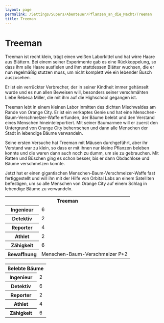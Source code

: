 ```yaml
---
layout: page
permalink: /Settings/Supers/Abenteuer/Pflanzen_an_die_Macht/Treeman
title: Treeman
---
```


# Treeman

Treeman ist recht klein, trägt einen weißen Laborkittel und hat wirre Haare aus Blättern. Bei einem seiner Experimente gab es eine Rückkoppelung, so dass ihm alle Haare ausfielen und ihm stattdessen Blätter wuchsen, die er nun regelmäßig stutzen muss, um nicht komplett wie ein lebender Busch auszusehen.

Er ist ein verrückter Verbrecher, der in seiner Kindheit immer gehänselt wurde und es nun allen Beweisen will, besonders seiner verschmähten Liebe Rebeca Miller, die mit ihm auf die Highschool gegangen ist.

Treeman lebt in einem kleinen Labor inmitten des dichten Mischwaldes am Rande von Orange City. Er ist ein verkaptes Genie und hat eine Menschen-Baum-Verschmelzer-Waffe erfunden, der Bäume belebt und den Verstand eines Menschen hineinteleportiert. Mit seiner Baumarmee will er zuerst den Untergrund von Orange City beherrschen und dann alle Menschen der Stadt in lebendige Bäume verwandeln.

Seine ersten Versuche hat Treeman mit Mäusen durchgeführt, aber ihr Verstand war zu klein, so dass er mit ihnen nur kleine Pflanzen beleben konnte und die waren dann auch noch zu dumm, um sie zu gebrauchen. Mit Ratten und Büschen ging es schon besser, bis er dann Obdachlose und Bäume verschmelzen konnte.

Jetzt hat er einen gigantischen Menschen-Baum-Verschmelzer-Waffe fast fertiggestellt und will ihn mit der Hilfe von Orbital Labs an einem Satelliten befestigen, um so alle Menschen von Orange City auf einem Schlag in lebendige Bäume zu verwandeln.

<table>
<tbody>
<tr><th colspan="2">Treeman</th></tr>
<tr><th>Ingenieur</th><td>6</td></tr>
<tr><th>Detektiv</th><td>2</td></tr>
<tr><th>Reporter</th><td>4</td></tr>
<tr><th>Athlet</th><td>2</td></tr>
<tr><th>Zähigkeit</th><td>6</td></tr>
<tr><th>Bewaffnung</th><td>Menschen-Baum-Verschmelzer P+2</td></tr>
</tbody>
</table>

<table>
<tbody>
<tr><th colspan="2">Belebte Bäume</th></tr>
<tr><th>Ingenieur</th><td>2</td></tr>
<tr><th>Detektiv</th><td>6</td></tr>
<tr><th>Reporter</th><td>2</td></tr>
<tr><th>Athlet</th><td>4</td></tr>
<tr><th>Zähigkeit</th><td>6</td></tr>
</tbody>
</table>

